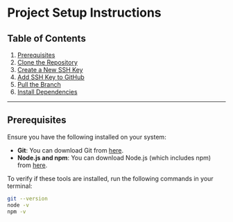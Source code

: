 # Project Setup Instructions

## Table of Contents

1. [Prerequisites](#prerequisites)
2. [Clone the Repository](#clone-the-repository)
3. [Create a New SSH Key](#create-a-new-ssh-key)
4. [Add SSH Key to GitHub](#add-ssh-key-to-github)
5. [Pull the Branch](#pull-the-branch)
6. [Install Dependencies](#install-dependencies)

---

## Prerequisites

Ensure you have the following installed on your system:

- **Git**: You can download Git from [here](https://git-scm.com/).
- **Node.js and npm**: You can download Node.js (which includes npm) from [here](https://nodejs.org/).

To verify if these tools are installed, run the following commands in your terminal:

```bash
git --version
node -v
npm -v
